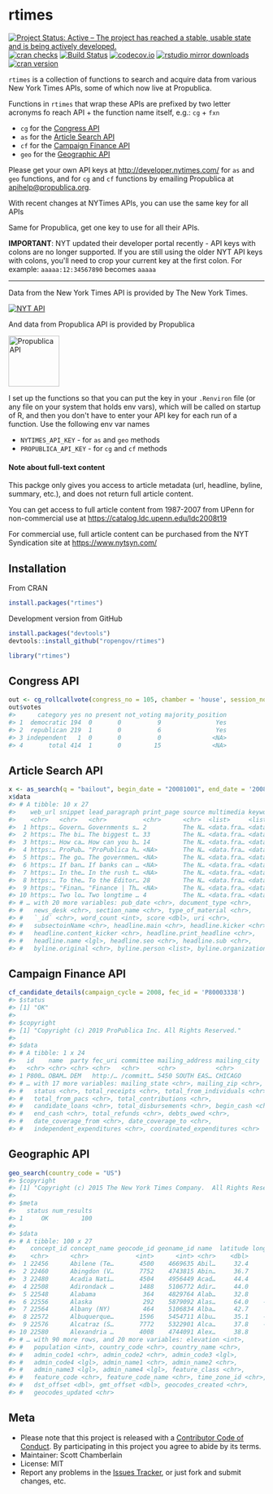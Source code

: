 rtimes
======



[![Project Status: Active – The project has reached a stable, usable state and is being actively developed.](http://www.repostatus.org/badges/latest/active.svg)](http://www.repostatus.org/#active)
[![cran checks](https://cranchecks.info/badges/worst/rtimes)](https://cranchecks.info/pkgs/rtimes)
[![Build Status](https://api.travis-ci.org/rOpenGov/rtimes.png)](https://travis-ci.org/rOpenGov/rtimes)
[![codecov.io](https://codecov.io/github/rOpenGov/rtimes/coverage.svg?branch=master)](https://codecov.io/github/rOpenGov/rtimes?branch=master)
[![rstudio mirror downloads](http://cranlogs.r-pkg.org/badges/rtimes?color=2ED968)](https://github.com/metacran/cranlogs.app)
[![cran version](http://www.r-pkg.org/badges/version/rtimes)](https://cran.r-project.org/package=rtimes)

`rtimes` is a collection of functions to search and acquire data from various New York Times APIs,
some of which now live at Propublica.

Functions in `rtimes` that wrap these APIs are prefixed by two letter acronyms fo reach API + the function name itself, e.g.: `cg` + `fxn`

* `cg` for the [Congress API](https://projects.propublica.org/api-docs/congress-api/)
* `as` for the [Article Search API](https://developer.nytimes.com/docs/articlesearch-product/1/overview)
* `cf` for the [Campaign Finance API](https://propublica.github.io/campaign-finance-api-docs)
* `geo` for the [Geographic API](https://developer.nytimes.com/docs/geo-product/1/routes/query.json/get)

Please get your own API keys at <http://developer.nytimes.com/> for `as` and `geo`
functions, and for `cg` and `cf` functions by emailing Propublica at [apihelp@propublica.org](mailto:apihelp@propublica.org).

With recent changes at NYTimes APIs, you can use the same key for all APIs

Same for Propublica, get one key to use for all their APIs.


**IMPORTANT**: NYT updated their developer portal recently - API keys with colons are no longer supported.
If you are still using the older NYT API keys with colons, you'll need to crop your current key at the first
colon. For example: `aaaaa:12:34567890` becomes `aaaaa`

---

Data from the New York Times API is provided by The New York Times.

<a border="0" href="http://developer.nytimes.com" ><img src="http://graphics8.nytimes.com/packages/images/developer/logos/poweredby_nytimes_200b.png" alt="NYT API" /></a>

And data from Propublica API is provided by Propublica

<a border="0" href="https://www.propublica.org/datastore/apis" ><img src="tools/propublica.jpg" alt="Propublica API" width="100" /></a>

I set up the functions so that you can put the key in your `.Renviron` file (or any
file on your system that holds env vars), which will be called on startup of R, and then you
don't have to enter your API key for each run of a function. Use the following env var names

* `NYTIMES_API_KEY` - for `as` and `geo` methods
* `PROPUBLICA_API_KEY` - for `cg` and `cf` methods


#### Note about full-text content

This packge only gives you access to article metadata (url, headline, byline, summary, etc.), and does not return full article content.

You can get access to full article content from 1987-2007 from UPenn for non-commercial use at <https://catalog.ldc.upenn.edu/ldc2008t19>

For commercial use, full article content can be purchased from the NYT Syndication site at <https://www.nytsyn.com/>

## Installation

From CRAN


```r
install.packages("rtimes")
```

Development version from GitHub


```r
install.packages("devtools")
devtools::install_github("ropengov/rtimes")
```


```r
library("rtimes")
```

## Congress API


```r
out <- cg_rollcallvote(congress_no = 105, chamber = 'house', session_no = 2, rollcall_no = 38)
out$votes
#>      category yes no present not_voting majority_position
#> 1  democratic 194  0       0          9               Yes
#> 2  republican 219  1       0          6               Yes
#> 3 independent   1  0       0          0              <NA>
#> 4       total 414  1       0         15              <NA>
```

## Article Search API


```r
x <- as_search(q = "bailout", begin_date = "20081001", end_date = '20081201')
x$data
#> # A tibble: 10 x 27
#>    web_url snippet lead_paragraph print_page source multimedia keywords
#>    <chr>   <chr>   <chr>          <chr>      <chr>  <list>     <list>  
#>  1 https:… Govern… Governments s… 2          The N… <data.fra… <data.f…
#>  2 https:… The bi… The biggest t… 33         The N… <data.fra… <data.f…
#>  3 https:… How ca… How can you b… 14         The N… <data.fra… <data.f…
#>  4 https:… ProPub… "ProPublica h… <NA>       The N… <data.fra… <data.f…
#>  5 https:… The go… The governmen… <NA>       The N… <data.fra… <data.f…
#>  6 https:… If ban… If banks can … <NA>       The N… <data.fra… <data.f…
#>  7 https:… In the… In the rush t… <NA>       The N… <data.fra… <data.f…
#>  8 https:… To the… To the Editor… 28         The N… <data.fra… <data.f…
#>  9 https:… "Finan… "Finance | Th… <NA>       The N… <data.fra… <data.f…
#> 10 https:… Two lo… Two longtime … 4          The N… <data.fra… <data.f…
#> # … with 20 more variables: pub_date <chr>, document_type <chr>,
#> #   news_desk <chr>, section_name <chr>, type_of_material <chr>,
#> #   `_id` <chr>, word_count <int>, score <dbl>, uri <chr>,
#> #   subsectoinName <chr>, headline.main <chr>, headline.kicker <chr>,
#> #   headline.content_kicker <chr>, headline.print_headline <chr>,
#> #   headline.name <lgl>, headline.seo <chr>, headline.sub <chr>,
#> #   byline.original <chr>, byline.person <list>, byline.organization <chr>
```

## Campaign Finance API


```r
cf_candidate_details(campaign_cycle = 2008, fec_id = 'P80003338')
#> $status
#> [1] "OK"
#> 
#> $copyright
#> [1] "Copyright (c) 2019 ProPublica Inc. All Rights Reserved."
#> 
#> $data
#> # A tibble: 1 x 24
#>   id    name  party fec_uri committee mailing_address mailing_city
#>   <chr> <chr> <chr> <chr>   <chr>     <chr>           <chr>       
#> 1 P800… OBAM… DEM   http:/… /committ… 5450 SOUTH EAS… CHICAGO     
#> # … with 17 more variables: mailing_state <chr>, mailing_zip <chr>,
#> #   status <chr>, total_receipts <chr>, total_from_individuals <chr>,
#> #   total_from_pacs <chr>, total_contributions <chr>,
#> #   candidate_loans <chr>, total_disbursements <chr>, begin_cash <chr>,
#> #   end_cash <chr>, total_refunds <chr>, debts_owed <chr>,
#> #   date_coverage_from <chr>, date_coverage_to <chr>,
#> #   independent_expenditures <chr>, coordinated_expenditures <chr>
```

## Geographic API


```r
geo_search(country_code = "US")
#> $copyright
#> [1] "Copyright (c) 2015 The New York Times Company.  All Rights Reserved."
#> 
#> $meta
#>   status num_results
#> 1     OK         100
#> 
#> $data
#> # A tibble: 100 x 27
#>    concept_id concept_name geocode_id geoname_id name  latitude longitude
#>    <chr>      <chr>             <int>      <int> <chr>    <dbl>     <dbl>
#>  1 22456      Abilene (Te…       4500    4669635 Abil…     32.4     -99.7
#>  2 22460      Abingdon (V…       7752    4743815 Abin…     36.7     -82.0
#>  3 22480      Acadia Nati…       4504    4956449 Acad…     44.4     -68.3
#>  4 22508      Adirondack …       1488    5106772 Adir…     44.0     -74.5
#>  5 22548      Alabama             364    4829764 Alab…     32.8     -86.8
#>  6 22556      Alaska              292    5879092 Alas…     64.0    -150. 
#>  7 22564      Albany (NY)         464    5106834 Alba…     42.7     -73.8
#>  8 22572      Albuquerque…       1596    5454711 Albu…     35.1    -107. 
#>  9 22576      Alcatraz (S…       7772    5322901 Alca…     37.8    -122. 
#> 10 22580      Alexandria …       4008    4744091 Alex…     38.8     -77.0
#> # … with 90 more rows, and 20 more variables: elevation <int>,
#> #   population <int>, country_code <chr>, country_name <chr>,
#> #   admin_code1 <chr>, admin_code2 <chr>, admin_code3 <lgl>,
#> #   admin_code4 <lgl>, admin_name1 <chr>, admin_name2 <chr>,
#> #   admin_name3 <lgl>, admin_name4 <lgl>, feature_class <chr>,
#> #   feature_code <chr>, feature_code_name <chr>, time_zone_id <chr>,
#> #   dst_offset <dbl>, gmt_offset <dbl>, geocodes_created <chr>,
#> #   geocodes_updated <chr>
```

## Meta

* Please note that this project is released with a [Contributor Code of Conduct](CODE_OF_CONDUCT.md). By participating in this project you agree to abide by its terms.
* Maintainer: Scott Chamberlain
* License: MIT
* Report any problems in the [Issues Tracker](https://github.com/ropengov/rtimes/issues), or just fork and submit changes, etc.
